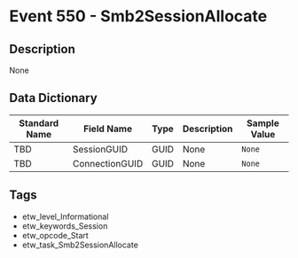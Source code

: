 # Event 550 - Smb2SessionAllocate

## Description
None

## Data Dictionary
|Standard Name|Field Name|Type|Description|Sample Value|
|---|---|---|---|---|
|TBD|SessionGUID|GUID|None|`None`|
|TBD|ConnectionGUID|GUID|None|`None`|

## Tags
* etw_level_Informational
* etw_keywords_Session
* etw_opcode_Start
* etw_task_Smb2SessionAllocate